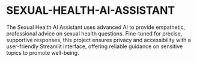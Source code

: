 # SEXUAL-HEALTH-AI-ASSISTANT
The Sexual Health AI Assistant uses advanced AI to provide empathetic, professional advice on sexual health questions. Fine-tuned for precise, supportive responses, this project ensures privacy and accessibility with a user-friendly Streamlit interface, offering reliable guidance on sensitive topics to promote well-being. 
